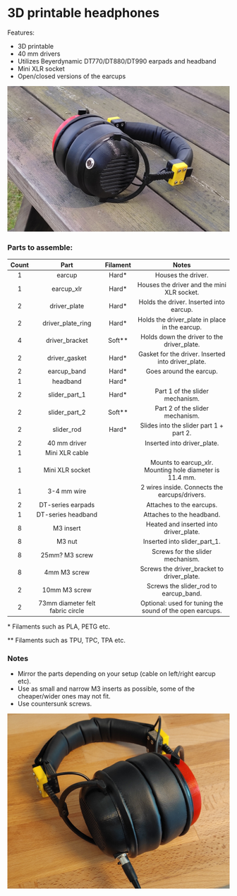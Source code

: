 # 3D printable headphones

Features:
* 3D printable
* 40 mm drivers
* Utilizes Beyerdynamic DT770/DT880/DT990 earpads and headband
* Mini XLR socket
* Open/closed versions of the earcups

![prototype_image_2](./docs/images/image_2.jpg)

### Parts to assemble:
| Count | Part                             | Filament | Notes                                                    |
|:-----:|:--------------------------------:|:--------:|:--------------------------------------------------------:|
| 1     | earcup                           | Hard*    | Houses the driver.                                       |
| 1     | earcup_xlr                       | Hard*    | Houses the driver and the mini XLR socket.               |
| 2     | driver_plate                     | Hard*    | Holds the driver. Inserted into earcup.                  |
| 2     | driver_plate_ring                | Hard*    | Holds the driver_plate in place in the earcup.           |
| 4     | driver_bracket                   | Soft**   | Holds down the driver to the driver_plate.               |
| 2     | driver_gasket                    | Hard*    | Gasket for the driver. Inserted into driver_plate.       |
| 2     | earcup_band                      | Hard*    | Goes around the earcup.                                  |
| 1     | headband                         | Hard*    |                                                          |
| 2     | slider_part_1                    | Hard*    | Part 1 of the slider mechanism.                          |
| 2     | slider_part_2                    | Soft**   | Part 2 of the slider mechanism.                          |
| 2     | slider_rod                       | Hard*    | Slides into the slider part 1 + part 2.                  |
| 2     | 40 mm driver                     |          | Inserted into driver_plate.                              |
| 1     | Mini XLR cable                   |          |                                                          |
| 1     | Mini XLR socket                  |          | Mounts to earcup_xlr. Mounting hole diameter is 11.4 mm. |
| 1     | 3-4 mm wire                      |          | 2 wires inside. Connects the earcups/drivers.            |
| 2     | DT-series earpads                |          | Attaches to the earcups.                                 |
| 1     | DT-series headband               |          | Attaches to the headband.                                |
| 8     | M3 insert                        |          | Heated and inserted into driver_plate.                   |
| 8     | M3 nut                           |          | Inserted into slider_part_1.                             |
| 8     | 25mm? M3 screw                   |          | Screws for the slider mechanism.                         |
| 8     | 4mm M3 screw                     |          | Screws the driver_bracket to driver_plate.               |
| 2     | 10mm M3 screw                    |          | Screws the slider_rod to earcup_band.                    |
| 2     | 73mm diameter felt fabric circle |          | Optional: used for tuning the sound of the open earcups. |

\* Filaments such as PLA, PETG etc.

\** Filaments such as TPU, TPC, TPA etc.

### Notes
* Mirror the parts depending on your setup (cable on left/right earcup etc).
* Use as small and narrow M3 inserts as possible, some of the cheaper/wider ones may not fit.
* Use countersunk screws.

![prototype_image_1](./docs/images/image_1.jpg)
